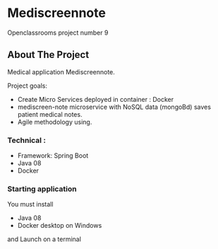 # Mediscreennote
Openclassrooms project number 9

<!-- ABOUT THE PROJECT -->
## About The Project


Medical application Mediscreennote.

Project goals:
* Create Micro Services deployed in container : Docker
* mediscreen-note microservice with NoSQL data (mongoBd) saves patient medical notes.
* Agile methodology using.

### Technical :

* Framework: Spring Boot
* Java 08
* Docker

### Starting application

You must install
* Java 08
* Docker desktop on Windows

and Launch on a terminal




